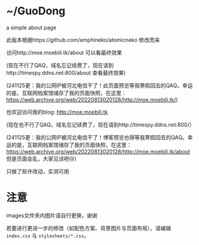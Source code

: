 # ~/GuoDong
a simple about page

此版本根据https://github.com/amphineko/atomicneko 修改而来

访问http://moe.moebili.tk/about 可以看最终效果

(现在不行了QAQ，域名忘记续费了，现在请到http://timespy.ddns.net:800/about 查看最终效果)

(241125更：我的公网IP被河北电信干了！此页面预览等我寒假回去的QAQ。幸运的是，互联网档案馆储存了我的页面快照，在这里：https://web.archive.org/web/20220813020128/http://moe.moebili.tk/)

也欢迎访问我的blog: http://moe.moebili.tk

(现在也不行了QAQ，域名忘记续费了，现在请到http://timespy.ddns.net:800/）

(241125更：我的公网IP被河北电信干了！博客预览也得等我寒假回去的QAQ。幸运的是，互联网档案馆储存了我的页面快照，在这里：https://web.archive.org/web/20220813020128/http://moe.moebili.tk/about 但是页面会乱，大家见谅吧😢)

只做了些许改动，实测可用

# 注意

images文件夹内图片请自行更换，谢谢

若要进行更进一步的修改（如配色方案、背景图片与页面布局），请编辑 `index.css` 与 `stylesheets/*.css`。
